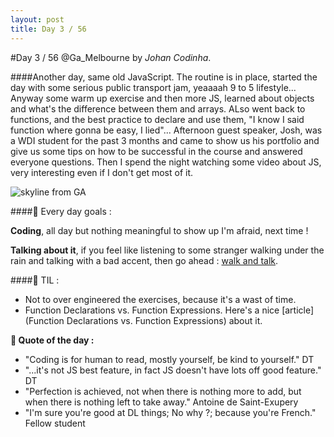 ```yaml
---
layout: post
title: Day 3 / 56
---
```

#Day 3 / 56
@Ga_Melbourne by *Johan Codinha*.


####Another day, same old JavaScript.
The routine is in place, started the day with some serious public transport jam, yeaaaah 9 to 5 lifestyle... Anyway some warm up exercise and then more JS, learned about objects and what's the difference between them and arrays. ALso went back to functions, and the best practice to declare and use them, "I know I said function where gonna be easy, I lied"...
Afternoon guest speaker, Josh, was a WDI student for the past 3 months and came to show us his portfolio and give us some tips on how to be successful in the course and answered everyone questions.
Then I spend the night watching some video about JS, very interesting even if I don't get most of it.  
  
![skyline from GA](http://i.imgur.com/JW6fwqz.jpg)  

####:dart: Every day goals :  

**Coding**, all day but nothing meaningful to show up I'm afraid, next time !

**Talking about it**, if you feel like listening to some stranger walking under the rain and talking with a bad accent, then go ahead : [walk and talk](https://soundcloud.com/johan-c-819300950/walk-and-talk-day-2-59).

####:book: TIL :  
- Not to over engineered the exercises, because it's a wast of time.
- Function Declarations vs. Function Expressions. Here's a nice [article](Function Declarations vs. Function Expressions) about it.

**:shell: Quote of the day :**
- "Coding is for human to read, mostly yourself, be kind to yourself." DT
- "...it's not JS best feature, in fact JS doesn't have lots off good feature." DT
- "Perfection is achieved, not when there is nothing more to add, but when there is nothing left to take away." Antoine de Saint-Exupery
- "I'm sure you're good at DL things; No why ?; because you're French." Fellow student
